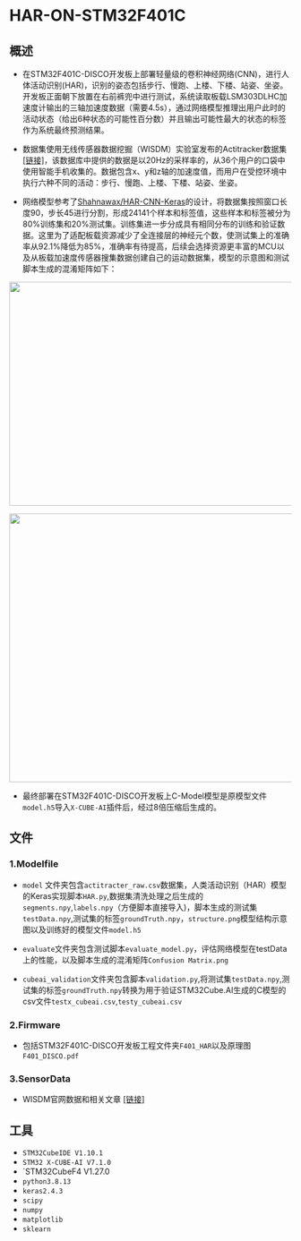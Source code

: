 # HAR-ON-STM32F401C
## 概述
* 在STM32F401C-DISCO开发板上部署轻量级的卷积神经网络(CNN)，进行人体活动识别(HAR)，识别的姿态包括步行、慢跑、上楼、下楼、站姿、坐姿。开发板正面朝下放置在右前裤兜中进行测试，系统读取板载LSM303DLHC加速度计输出的三轴加速度数据（需要4.5s），通过网络模型推理出用户此时的活动状态（给出6种状态的可能性百分数）并且输出可能性最大的状态的标签作为系统最终预测结果。
 
* 数据集使用无线传感器数据挖掘（WISDM）实验室发布的Actitracker数据集[[链接]](http://www.cis.fordham.edu/wisdm/dataset.php)，该数据库中提供的数据是以20Hz的采样率的，从36个用户的口袋中使用智能手机收集的。数据包含x、y和z轴的加速度值，而用户在受控环境中执行六种不同的活动：步行、慢跑、上楼、下楼、站姿、坐姿。
 
* 网络模型参考了[Shahnawax/HAR-CNN-Keras](https://github.com/Shahnawax/HAR-CNN-Keras)的设计，将数据集按照窗口长度90，步长45进行分割，形成24141个样本和标签值，这些样本和标签被分为80%训练集和20%测试集。训练集进一步分成具有相同分布的训练和验证数据。这里为了适配板载资源减少了全连接层的神经元个数，使测试集上的准确率从92.1%降低为85%，准确率有待提高，后续会选择资源更丰富的MCU以及从板载加速度传感器搜集数据创建自己的运动数据集，模型的示意图和测试脚本生成的混淆矩阵如下：

<p align="center">
<img width="676" height="400" src="https://github.com/LiangZai-Embedded/HAR-ON-STM32F401C/blob/main/1.Modelfile/model/structure.png">
</p>

<p align="center">
<img width="640" height="480" src="https://github.com/LiangZai-Embedded/HAR-ON-STM32F401C/blob/main/1.Modelfile/evaluate/Confusion%20Matrix.png">
</p>

* 最终部署在STM32F401C-DISCO开发板上C-Model模型是原模型文件`model.h5`导入`X-CUBE-AI`插件后，经过8倍压缩后生成的。

## 文件
### 1.Modelfile
* `model` 文件夹包含`actitracter_raw.csv`数据集，人类活动识别（HAR）模型的Keras实现脚本`HAR.py`,数据集清洗处理之后生成的`segments.npy`,`labels.npy`（方便脚本直接导入)，脚本生成的测试集`testData.npy`,测试集的标签`groundTruth.npy`，`structure.png`模型结构示意图以及训练好的模型文件`model.h5`
 
* `evaluate`文件夹包含测试脚本`evaluate_model.py`，评估网络模型在testData上的性能，以及脚本生成的混淆矩阵`Confusion Matrix.png`

* `cubeai_validation`文件夹包含脚本`validation.py`,将测试集`testData.npy`,测试集的标签`groundTruth.npy`转换为用于验证STM32Cube.AI生成的C模型的csv文件`testx_cubeai.csv`,`testy_cubeai.csv`
### 2.Firmware
* 包括STM32F401C-DISCO开发板工程文件夹`F401_HAR`以及原理图`F401_DISCO.pdf`

### 3.SensorData
* WISDM官网数据和相关文章 [[链接]](http://www.cis.fordham.edu/wisdm/dataset.php)

## 工具
* `STM32CubeIDE V1.10.1`
* `STM32 X-CUBE-AI V7.1.0`
* `STM32CubeF4 V1.27.0
* `python3.8.13`
* `keras2.4.3`
* `scipy`
* `numpy`
* `matplotlib`
* `sklearn`
